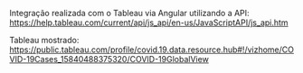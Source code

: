 Integração realizada com o Tableau via Angular utilizando a API: https://help.tableau.com/current/api/js_api/en-us/JavaScriptAPI/js_api.htm

Tableau mostrado: https://public.tableau.com/profile/covid.19.data.resource.hub#!/vizhome/COVID-19Cases_15840488375320/COVID-19GlobalView